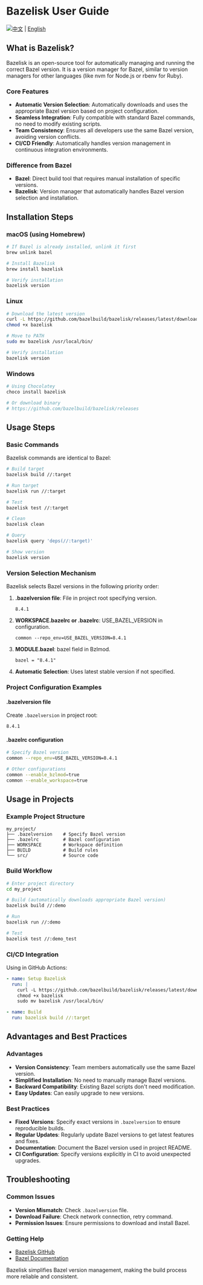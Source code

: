 # Bazelisk User Guide

[![中文](https://img.shields.io/badge/Language-中文-red.svg)](doc/Bazelisk.md) | [English](doc/Bazelisk_EN.md)

## What is Bazelisk?

Bazelisk is an open-source tool for automatically managing and running the correct Bazel version. It is a version manager for Bazel, similar to version managers for other languages (like nvm for Node.js or rbenv for Ruby).

### Core Features

- **Automatic Version Selection**: Automatically downloads and uses the appropriate Bazel version based on project configuration.
- **Seamless Integration**: Fully compatible with standard Bazel commands, no need to modify existing scripts.
- **Team Consistency**: Ensures all developers use the same Bazel version, avoiding version conflicts.
- **CI/CD Friendly**: Automatically handles version management in continuous integration environments.

### Difference from Bazel

- **Bazel**: Direct build tool that requires manual installation of specific versions.
- **Bazelisk**: Version manager that automatically handles Bazel version selection and installation.

## Installation Steps

### macOS (using Homebrew)

```bash
# If Bazel is already installed, unlink it first
brew unlink bazel

# Install Bazelisk
brew install bazelisk

# Verify installation
bazelisk version
```

### Linux

```bash
# Download the latest version
curl -L https://github.com/bazelbuild/bazelisk/releases/latest/download/bazelisk-linux-amd64 -o bazelisk
chmod +x bazelisk

# Move to PATH
sudo mv bazelisk /usr/local/bin/

# Verify installation
bazelisk version
```

### Windows

```powershell
# Using Chocolatey
choco install bazelisk

# Or download binary
# https://github.com/bazelbuild/bazelisk/releases
```

## Usage Steps

### Basic Commands

Bazelisk commands are identical to Bazel:

```bash
# Build target
bazelisk build //:target

# Run target
bazelisk run //:target

# Test
bazelisk test //:target

# Clean
bazelisk clean

# Query
bazelisk query 'deps(//:target)'

# Show version
bazelisk version
```

### Version Selection Mechanism

Bazelisk selects Bazel versions in the following priority order:

1. **.bazelversion file**: File in project root specifying version.

   ```text
   8.4.1
   ```

2. **WORKSPACE.bazelrc or .bazelrc**: USE_BAZEL_VERSION in configuration.

   ```text
   common --repo_env=USE_BAZEL_VERSION=8.4.1
   ```

3. **MODULE.bazel**: bazel field in Bzlmod.

   ```starlark
   bazel = "8.4.1"
   ```

4. **Automatic Selection**: Uses latest stable version if not specified.

### Project Configuration Examples

#### .bazelversion file

Create `.bazelversion` in project root:

```text
8.4.1
```

#### .bazelrc configuration

```bash
# Specify Bazel version
common --repo_env=USE_BAZEL_VERSION=8.4.1

# Other configurations
common --enable_bzlmod=true
common --enable_workspace=true
```

## Usage in Projects

### Example Project Structure

```text
my_project/
├── .bazelversion    # Specify Bazel version
├── .bazelrc         # Bazel configuration
├── WORKSPACE        # Workspace definition
├── BUILD            # Build rules
└── src/             # Source code
```

### Build Workflow

```bash
# Enter project directory
cd my_project

# Build (automatically downloads appropriate Bazel version)
bazelisk build //:demo

# Run
bazelisk run //:demo

# Test
bazelisk test //:demo_test
```

### CI/CD Integration

Using in GitHub Actions:

```yaml
- name: Setup Bazelisk
  run: |
    curl -L https://github.com/bazelbuild/bazelisk/releases/latest/download/bazelisk-linux-amd64 -o bazelisk
    chmod +x bazelisk
    sudo mv bazelisk /usr/local/bin/

- name: Build
  run: bazelisk build //:target
```

## Advantages and Best Practices

### Advantages

- **Version Consistency**: Team members automatically use the same Bazel version.
- **Simplified Installation**: No need to manually manage Bazel versions.
- **Backward Compatibility**: Existing Bazel scripts don't need modification.
- **Easy Updates**: Can easily upgrade to new versions.

### Best Practices

- **Fixed Versions**: Specify exact versions in `.bazelversion` to ensure reproducible builds.
- **Regular Updates**: Regularly update Bazel versions to get latest features and fixes.
- **Documentation**: Document the Bazel version used in project README.
- **CI Configuration**: Specify versions explicitly in CI to avoid unexpected upgrades.

## Troubleshooting

### Common Issues

- **Version Mismatch**: Check `.bazelversion` file.
- **Download Failure**: Check network connection, retry command.
- **Permission Issues**: Ensure permissions to download and install Bazel.

### Getting Help

- [Bazelisk GitHub](https://github.com/bazelbuild/bazelisk)
- [Bazel Documentation](https://bazel.build)

Bazelisk simplifies Bazel version management, making the build process more reliable and consistent.